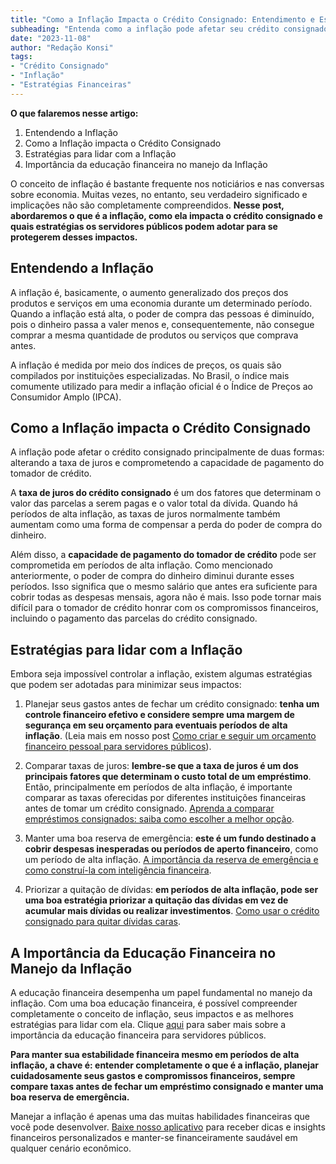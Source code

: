 ```yaml
---
title: "Como a Inflação Impacta o Crédito Consignado: Entendimento e Estratégias para Servidores Públicos"
subheading: "Entenda como a inflação pode afetar seu crédito consignado e aprenda estratégias para se proteger desses impactos."
date: "2023-11-08"
author: "Redação Konsi"
tags:
- "Crédito Consignado"
- "Inflação"
- "Estratégias Financeiras"
---
```


**O que falaremos nesse artigo:**
1. Entendendo a Inflação
2. Como a Inflação impacta o Crédito Consignado
3. Estratégias para lidar com a Inflação
4. Importância da educação financeira no manejo da Inflação

O conceito de inflação é bastante frequente nos noticiários e nas conversas sobre economia. Muitas vezes, no entanto, seu verdadeiro significado e implicações não são completamente compreendidos. **Nesse post, abordaremos o que é a inflação, como ela impacta o crédito consignado e quais estratégias os servidores públicos podem adotar para se protegerem desses impactos.**

## Entendendo a Inflação

A inflação é, basicamente, o aumento generalizado dos preços dos produtos e serviços em uma economia durante um determinado período. Quando a inflação está alta, o poder de compra das pessoas é diminuído, pois o dinheiro passa a valer menos e, consequentemente, não consegue comprar a mesma quantidade de produtos ou serviços que comprava antes.

A inflação é medida por meio dos índices de preços, os quais são compilados por instituições especializadas. No Brasil, o índice mais comumente utilizado para medir a inflação oficial é o Índice de Preços ao Consumidor Amplo (IPCA).

## Como a Inflação impacta o Crédito Consignado

A inflação pode afetar o crédito consignado principalmente de duas formas: alterando a taxa de juros e comprometendo a capacidade de pagamento do tomador de crédito.

A **taxa de juros do crédito consignado** é um dos fatores que determinam o valor das parcelas a serem pagas e o valor total da dívida. Quando há períodos de alta inflação, as taxas de juros normalmente também aumentam como uma forma de compensar a perda do poder de compra do dinheiro. 

Além disso, a **capacidade de pagamento do tomador de crédito** pode ser comprometida em períodos de alta inflação. Como mencionado anteriormente, o poder de compra do dinheiro diminui durante esses períodos. Isso significa que o mesmo salário que antes era suficiente para cobrir todas as despesas mensais, agora não é mais. Isso pode tornar mais difícil para o tomador de crédito honrar com os compromissos financeiros, incluindo o pagamento das parcelas do crédito consignado.

## Estratégias para lidar com a Inflação

Embora seja impossível controlar a inflação, existem algumas estratégias que podem ser adotadas para minimizar seus impactos:

1. Planejar seus gastos antes de fechar um crédito consignado: **tenha um controle financeiro efetivo e considere sempre uma margem de segurança em seu orçamento para eventuais períodos de alta inflação**. (Leia mais em nosso post [Como criar e seguir um orçamento financeiro pessoal para servidores públicos](konsi.com.br/postagens/como-criar-e-seguir-um-orcamento-financeiro-pessoal-para-servidores-publicos)).

2. Comparar taxas de juros: **lembre-se que a taxa de juros é um dos principais fatores que determinam o custo total de um empréstimo**. Então, principalmente em períodos de alta inflação, é importante comparar as taxas oferecidas por diferentes instituições financeiras antes de tomar um crédito consignado. [Aprenda a comparar empréstimos consignados: saiba como escolher a melhor opção](konsi.com.br/postagens/aprenda-a-comparar-emprestimos-consignados-saiba-como-escolher-a-melhor-opo).

3. Manter uma boa reserva de emergência: **este é um fundo destinado a cobrir despesas inesperadas ou períodos de aperto financeiro**, como um período de alta inflação. [A importância da reserva de emergência e como construí-la com inteligência financeira](konsi.com.br/postagens/a-importancia-da-reserva-de-emergencia-e-como-constru-la-com-inteligncia-financeira).

4. Priorizar a quitação de dívidas: **em períodos de alta inflação, pode ser uma boa estratégia priorizar a quitação das dívidas em vez de acumular mais dívidas ou realizar investimentos**. [Como usar o crédito consignado para quitar dívidas caras](konsi.com.br/postagens/como-usar-o-crdito-consignado-para-quitar-dvidas-caras).

## A Importância da Educação Financeira no Manejo da Inflação

A educação financeira desempenha um papel fundamental no manejo da inflação. Com uma boa educação financeira, é possível compreender completamente o conceito de inflação, seus impactos e as melhores estratégias para lidar com ela. Clique [aqui](konsi.com.br/postagens/a-importncia-da-educao-financeira-para-servidores-pblicos-e-como-implement-la-em-sua-vida) para saber mais sobre a importância da educação financeira para servidores públicos.

**Para manter sua estabilidade financeira mesmo em períodos de alta inflação, a chave é: entender completamente o que é a inflação, planejar cuidadosamente seus gastos e compromissos financeiros, sempre compare taxas antes de fechar um empréstimo consignado e manter uma boa reserva de emergência.** 

Manejar a inflação é apenas uma das muitas habilidades financeiras que você pode desenvolver. [Baixe nosso aplicativo](konsi.com.br/app-download) para receber dicas e insights financeiros personalizados e manter-se financeiramente saudável em qualquer cenário econômico.